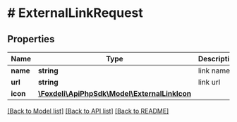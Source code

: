 # # ExternalLinkRequest

## Properties

Name | Type | Description | Notes
------------ | ------------- | ------------- | -------------
**name** | **string** | link name | [optional]
**url** | **string** | link url |
**icon** | [**\Foxdeli\ApiPhpSdk\Model\ExternalLinkIcon**](ExternalLinkIcon.md) |  | [optional]

[[Back to Model list]](../../README.md#models) [[Back to API list]](../../README.md#endpoints) [[Back to README]](../../README.md)
